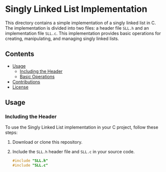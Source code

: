 # Singly Linked List Implementation

This directory contains a simple implementation of a singly linked list in C. The implementation is divided into two files: a header file `SLL.h` and an implementation file `SLL.c`. This implementation provides basic operations for creating, manipulating, and managing singly linked lists.

## Contents

- [Usage](#usage)
  - [Including the Header](#including-the-header)
  - [Basic Operations](#basic-operations)
- [Contributions](#contributions)
- [License](#license)

## Usage

### Including the Header

To use the Singly Linked List implementation in your C project, follow these steps:

1. Download or clone this repository.
2. Include the `SLL.h` header file and `SLL.c` in your source code.

   ```c
   #include "SLL.h"
   #include "SLL.c"